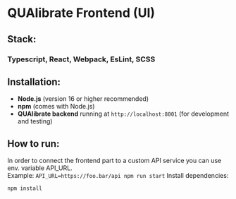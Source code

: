 # QUAlibrate Frontend (UI)

## Stack:

### Typescript, React, Webpack, EsLint, SCSS

## Installation:
- **Node.js** (version 16 or higher recommended)
- **npm** (comes with Node.js)
- **QUAlibrate backend** running at `http://localhost:8001` (for development and testing)

## How to run:

In order to connect the frontend part to a custom API service you can use env.
variable API_URL.  
Example: `API_URL=https://foo.bar/api npm run start`
Install dependencies:

```bash
npm install
```

